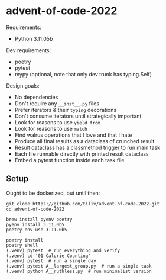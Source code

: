 # advent-of-code-2022

Requirements:
- Python 3.11.05b

Dev requirements:
- poetry
- pytest
- mypy (optional, note that only dev trunk has typing.Self)


Design goals:
- No dependencies
- Don't require any `__init__.py` files
- Prefer iterators & their `typing` decorations
- Don't consume iterators until strategically important
- Look for reasons to use `yield from`
- Look for reasons to use `match`
- Find walrus operations that I love and that I hate
- Produce all final results as a dataclass of crunched result
- Result dataclass has a classmethod trigger to run main task
- Each file runnable directly with printed result dataclass
- Embed a pytest function inside each task file

## Setup

Ought to be dockerized, but until then:

```shell
git clone https://github.com/tiliv/advent-of-code-2022.git
cd advent-of-code-2022

brew install pyenv poetry
pyenv install 3.11.0b5
poetry env use 3.11.0b5

poetry install
poetry shell
(.venv) pytest  # run everything and verify
(.venv) cd '01 Calorie Counting'
(.venv) pytest  # run a single day
(.venv) pytest A__largest_group.py  # run a single task
(.venv) python A__ruthless.py  # run minimalist version
```
